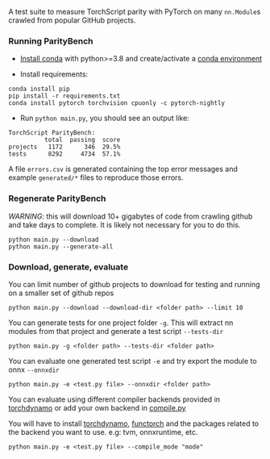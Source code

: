 A test suite to measure TorchScript parity with PyTorch on many `nn.Module`s
crawled from popular GitHub projects.


###  Running ParityBench

- [Install conda] with python>=3.8
and create/activate a [conda environment]

- Install requirements:
```
conda install pip
pip install -r requirements.txt
conda install pytorch torchvision cpuonly -c pytorch-nightly
```

- Run `python main.py`, you should see an output like:
```
TorchScript ParityBench:
          total  passing  score
projects   1172      346  29.5%
tests      8292     4734  57.1%
```
A file `errors.csv` is generated containing the top error messages and example
`generated/*` files to reproduce those errors.

[Install conda]: https://docs.conda.io/projects/conda/en/latest/user-guide/install/
[conda environment]: https://docs.conda.io/projects/conda/en/latest/user-guide/tasks/manage-environments.html


### Regenerate ParityBench

*WARNING*: this will download 10+ gigabytes of code from crawling github and
take days to complete.  It is likely not necessary for you to do this.
```
python main.py --download
python main.py --generate-all
```

### Download, generate, evaluate 
You can limit number of github projects to download for testing and running on a smaller set of github repos
```
python main.py --download --download-dir <folder path> --limit 10
```
You can generate tests for one project folder `-g`. This will extract nn modules from that project and generate a test script `--tests-dir`
```
python main.py -g <folder path> --tests-dir <folder path>
```
You can evaluate one generated test script `-e` and try export the module to onnx `--onnxdir` 
```
python main.py -e <test.py file> --onnxdir <folder path>
```
You can evaluate using different compiler backends provided in [torchdynamo](https://github.com/pytorch/torchdynamo) or add your own backend in [compile.py](paritybench/compile.py)

You will have to install [torchdynamo](https://github.com/pytorch/torchdynamo), [functorch](https://github.com/pytorch/functorch) and the packages related to the backend you want to use. e.g: tvm, onnxruntime, etc.

```
python main.py -e <test.py file> --compile_mode "mode"
```




